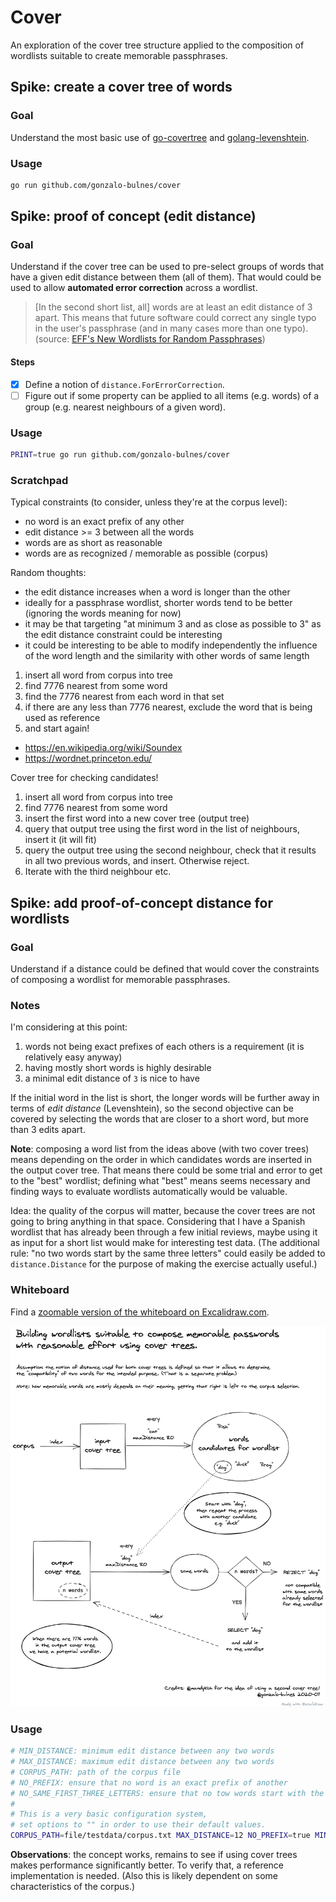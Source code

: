 Cover
=====

An exploration of the cover tree structure applied to the composition of wordlists suitable to create memorable passphrases.

Spike: create a cover tree of words
-----------------------------------

### Goal

Understand the most basic use of [go-covertree][gct] and [golang-levenshtein][gl].

  [gct]: https://github.com/mandykoh/go-covertree
  [gl]: https://github.com/texttheater/golang-levenshtein

### Usage

```sh
go run github.com/gonzalo-bulnes/cover
```

Spike: proof of concept (edit distance)
---------------------------------------

### Goal

Understand if the cover tree can be used to pre-select groups of words that have a given edit distance between them (all of them). That would could be used to allow **automated error correction** across a wordlist.

> [In the second short list, all] words are at least an edit distance of 3 apart. This means that future software could correct any single typo in the user's passphrase (and in many cases more than one typo). (source: [EFF's New Wordlists for Random Passphrases](https://www.eff.org/deeplinks/2016/07/new-wordlists-random-passphrases))

#### Steps

- [x] Define a notion of `distance.ForErrorCorrection`.
- [ ] Figure out if some property can be applied to all items (e.g. words) of a group (e.g. nearest neighbours of a given word).

### Usage

```sh
PRINT=true go run github.com/gonzalo-bulnes/cover
```

### Scratchpad

Typical constraints (to consider, unless they're at the corpus level):

- no word is an exact prefix of any other
- edit distance >= 3 between all the words
- words are as short as reasonable
- words are as recognized / memorable as possible (corpus)

Random thoughts:

- the edit distance increases when a word is longer than the other
- ideally for a passphrase wordlist, shorter words tend to be better (ignoring the words meaning for now)
- it may be that targeting "at minimum 3 and as close as possible to 3" as the edit distance constraint could be interesting
- it could be interesting to be able to modify independently the influence of the word length and the similarity with other words of same length


1. insert all word from corpus into tree
2. find 7776 nearest from some word
3. find the 7776 nearest from each word in that set
4. if there are any less than 7776 nearest, exclude the word that is being used as reference
5. and start again!

- https://en.wikipedia.org/wiki/Soundex
- https://wordnet.princeton.edu/

Cover tree for checking candidates!

1. insert all word from corpus into tree
2. find 7776 nearest from some word
3. insert the first word into a new cover tree (output tree)
4. query that output tree using the first word in the list of neighbours, insert it (it will fit)
5. query the output tree using the second neighbour, check that it results in all two previous words, and insert. Otherwise reject.
6. Iterate with the third neighbour etc.

Spike: add proof-of-concept distance for wordlists
--------------------------------------------------

### Goal

Understand if a distance could be defined that would cover the constraints of composing a wordlist for memorable passphrases.

### Notes

I'm considering at this point:

1. words not being exact prefixes of each others is a requirement (it is relatively easy anyway)
2. having mostly short words is highly desirable
3. a minimal edit distance of `3` is nice to have

If the initial word in the list is short, the longer words will be further away in terms of _edit distance_ (Levenshtein), so the second objective can be covered by selecting the words that are closer to a short word, but more than 3 edits apart.

**Note**: composing a word list from the ideas above (with two cover trees) means depending on the order in which candidates words are inserted in the output cover tree. That means there could be some trial and error to get to the "best" wordlist; defining what "best" means seems necessary and finding ways to evaluate wordlists automatically would be valuable.

Idea: the quality of the corpus will matter, because the cover trees are not going to bring anything in that space. Considering that I have a Spanish wordlist that has already been through a few initial reviews, maybe using it as input for a short list would make for interesting test data. (The additional rule: "no two words start by the same three letters" could easily be added to `distance.Distance` for the purpose of making the exercise actually useful.)

### Whiteboard

Find a [zoomable version of the whiteboard on Excalidraw.com](https://excalidraw.com/#json=5174719347163136,4eLjzfSmumg7AgVgqoVPHw).

![Whiteboard description of the idea of using two cover trees to compose potential wordlists.](./doc/a-tale-of-two-trees.png)

### Usage

```sh
# MIN_DISTANCE: minimum edit distance between any two words
# MAX_DISTANCE: maximum edit distance between any two words
# CORPUS_PATH: path of the corpus file
# NO_PREFIX: ensure that no word is an exact prefix of another
# NO_SAME_FIRST_THREE_LETTERS: ensure that no tow words start with the first three letters
#
# This is a very basic configuration system,
# set options to "" in order to use their default values.
CORPUS_PATH=file/testdata/corpus.txt MAX_DISTANCE=12 NO_PREFIX=true MIN_DISTANCE=3 NO_SAME_FIRST_THREE_LETTERS="" go run github.com/gonzalo-bulnes/cover
```

**Observations**: the concept works, remains to see if using cover trees makes performance significantly better. To verify that, a reference implementation is needed. (Also this is likely dependent on some characteristics of the corpus.)
